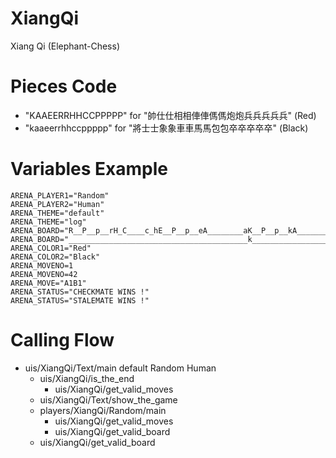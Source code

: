 XiangQi
=======
Xiang Qi (Elephant-Chess)

Pieces Code
===========
* "KAAEERRHHCCPPPPP" for "帥仕仕相相俥俥傌傌炮炮兵兵兵兵兵" (Red)
* "kaaeerrhhccppppp" for "將士士象象車車馬馬包包卒卒卒卒卒" (Black)

Variables Example
=================
	ARENA_PLAYER1="Random"
	ARENA_PLAYER2="Human"
	ARENA_THEME="default"
	ARENA_THEME="log"
	ARENA_BOARD="R__P__p__rH_C____c_hE__P__p__eA________aK__P__p__kA________aE__P__p__eH_C____c_hR__P__p__r|"
	ARENA_BOARD="________________________________________k_________________________________________________|KAAEERRHHCCPPPPPaaeerrhhccppppp"
	ARENA_COLOR1="Red"
	ARENA_COLOR2="Black"
	ARENA_MOVENO=1
	ARENA_MOVENO=42
	ARENA_MOVE="A1B1"
	ARENA_STATUS="CHECKMATE WINS !"
	ARENA_STATUS="STALEMATE WINS !"

Calling Flow
============
* uis/XiangQi/Text/main default Random Human
	* uis/XiangQi/is_the_end
		* uis/XiangQi/get_valid_moves
	* uis/XiangQi/Text/show_the_game
	* players/XiangQi/Random/main
		* uis/XiangQi/get_valid_moves
		* uis/XiangQi/get_valid_board
	* uis/XiangQi/get_valid_board
